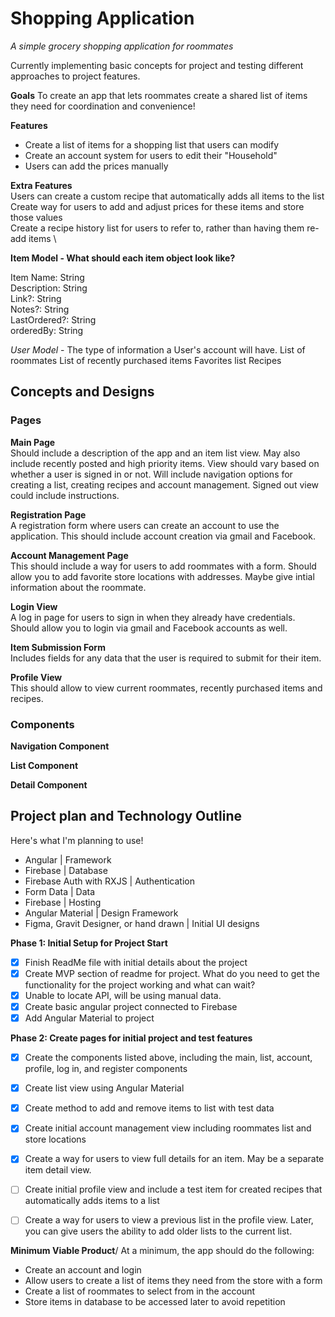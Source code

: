 # Shopping Application
*A simple grocery shopping application for roommates*

Currently implementing basic concepts for project and testing different approaches to project features.

**Goals**
To create an app that lets roommates create a shared list of items they need for coordination and convenience!

**Features**
- Create a list of items for a shopping list that users can modify
- Create an account system for users to edit their "Household"
- Users can add the prices manually

**Extra Features** \
Users can create a custom recipe that automatically adds all items to the list \
Create way for users to add and adjust prices for these items and store those values \
Create a recipe history list for users to refer to, rather than having them re-add items \

**Item Model - What should each item object look like?**

Item Name: String\
Description: String\
Link?: String\
Notes?: String\
LastOrdered?: String\
orderedBy: String

*User Model* - The type of information a User's account will have.
List of roommates
List of recently purchased items
Favorites list
Recipes

## Concepts and Designs
### Pages
**Main Page**\
Should include a description of the app and an item list view. 
May also include recently posted and high priority items.
View should vary based on whether a user is signed in or not.
Will include navigation options for creating a list, creating recipes and account management.
Signed out view could include instructions.

**Registration Page**\
A registration form where users can create an account to use the application.
This should include account creation via gmail and Facebook.

**Account Management Page**\
This should include a way for users to add roommates with a form.
Should allow you to add favorite store locations with addresses.
Maybe give intial information about the roommate.

**Login View**\
A log in page for users to sign in when they already have credentials.
Should allow you to login via gmail and Facebook accounts as well.

**Item Submission Form**\
Includes fields for any data that the user is required to submit for their item.

**Profile View**\
This should allow to view current roommates, recently purchased items and recipes.

### Components
**Navigation Component**

**List Component**

**Detail Component**



## Project plan and Technology Outline
Here's what I'm planning to use!

* Angular | Framework
* Firebase | Database
* Firebase Auth with RXJS | Authentication
* Form Data | Data
* Firebase |  Hosting
* Angular Material | Design Framework
* Figma, Gravit Designer, or hand drawn | Initial UI designs

**Phase 1: Initial Setup for Project Start**
* [x] Finish ReadMe file with initial details about the project
* [x] Create MVP section of readme for project. What do you need to get the functionality for the project working and what can wait?
* [x] Unable to locate API, will be using manual data.
* [x] Create basic angular project connected to Firebase
* [x] Add Angular Material to project

**Phase 2: Create pages for initial project and test features**
* [x] Create the components listed above, including the main, list, account, profile, log in, and register components
* [x] Create list view using Angular Material
* [x] Create method to add and remove items to list with test data
* [x] Create initial account management view including roommates list and store locations
* [x] Create a way for users to view full details for an item. May be a separate item detail view.
* [ ] Create initial profile view and include a test item for created recipes that automatically adds items to a list
* [ ] Create a way for users to view a previous list in the profile view. Later, you can give users the ability to add older lists to the current list. 


**Minimum Viable Product**/
At a minimum, the app should do the following:
* Create an account and login
* Allow users to create a list of items they need from the store with a form
* Create a list of roommates to select from in the account
* Store items in database to be accessed later to avoid repetition

